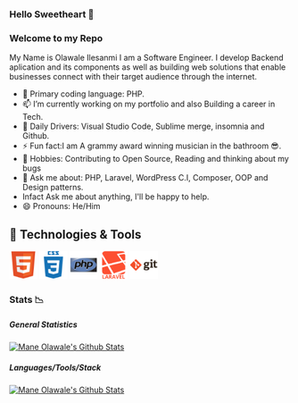 ### Hello Sweetheart 👋
<h3> Welcome to my Repo</h3>
My Name is Olawale Ilesanmi I am a  Software Engineer. I develop Backend aplication and its components as well as building web solutions that enable businesses connect with their target audience through the internet.

* 🌱 Primary coding language: PHP.
* 📫 I’m currently working on my portfolio and also Building a career in Tech.
* 🚀 Daily Drivers: Visual Studio Code, Sublime merge, insomnia and Github.
* ⚡ Fun fact:I am A grammy award winning musician in the bathroom 😎.
* 🎉 Hobbies: Contributing to Open Source, Reading and thinking about my bugs
* 💬 Ask me about: PHP, Laravel, WordPress C.I, Composer, OOP and Design patterns.
*  Infact Ask me about anything, I'll be happy to help.
* 😄 Pronouns: He/Him



## 🔧 Technologies & Tools
<img src="https://github.com/devicons/devicon/blob/master/icons/html5/html5-original.svg" alt="HTML" width="50" height="50"/> <img src="https://github.com/devicons/devicon/blob/master/icons/css3/css3-plain-wordmark.svg" alt="Css" width="50" height="50"/> <img src="https://github.com/devicons/devicon/blob/master/icons/php/php-original.svg" alt="PHP" width="50" height="50"/> <img src="https://github.com/devicons/devicon/blob/master/icons/laravel/laravel-plain-wordmark.svg" alt="Laravel" width="50" height="50"/> <img src="https://github.com/devicons/devicon/blob/master/icons/git/git-original-wordmark.svg" alt="Git" width="50" height="50"/>

### Stats :chart_with_downwards_trend:

##### General Statistics

[![Mane Olawale's Github Stats](https://github-readme-stats.vercel.app/api?username=Mane-Olawale&count_private=true&show_icons=true&theme=nightowl)](https://github.com/Mane-Olawale)

##### Languages/Tools/Stack

[![Mane Olawale's Github Stats](https://github-readme-stats.vercel.app/api/top-langs?username=Mane-Olawale&show_icons=true&theme=nightowl)](https://github.com/Mane-Olawale)

